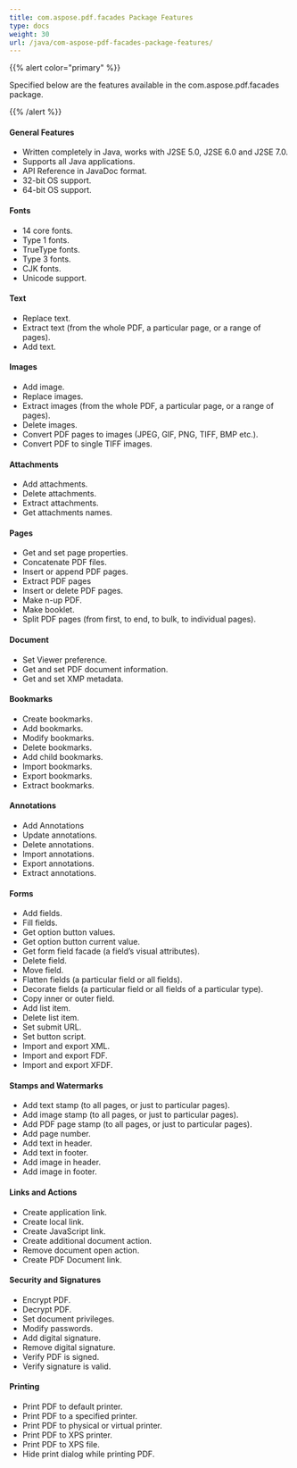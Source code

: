 ```yaml
---
title: com.aspose.pdf.facades Package Features
type: docs
weight: 30
url: /java/com-aspose-pdf-facades-package-features/
---
```


{{% alert color="primary" %}} 

Specified below are the features available in the com.aspose.pdf.facades package.

{{% /alert %}} 
#### **General Features**
- Written completely in Java, works with J2SE 5.0, J2SE 6.0 and J2SE 7.0.
- Supports all Java applications.
- API Reference in JavaDoc format.
- 32-bit OS support.
- 64-bit OS support.
#### **Fonts**
- 14 core fonts.
- Type 1 fonts.
- TrueType fonts.
- Type 3 fonts.
- CJK fonts.
- Unicode support.
#### **Text**
- Replace text.
- Extract text (from the whole PDF, a particular page, or a range of pages).
- Add text.
#### **Images**
- Add image.
- Replace images.
- Extract images (from the whole PDF, a particular page, or a range of pages).
- Delete images.
- Convert PDF pages to images (JPEG, GIF, PNG, TIFF, BMP etc.).
- Convert PDF to single TIFF images.
#### **Attachments**
- Add attachments.
- Delete attachments.
- Extract attachments.
- Get attachments names.
#### **Pages**
- Get and set page properties.
- Concatenate PDF files.
- Insert or append PDF pages.
- Extract PDF pages
- Insert or delete PDF pages.
- Make n-up PDF.
- Make booklet.
- Split PDF pages (from first, to end, to bulk, to individual pages).
#### **Document**
- Set Viewer preference.
- Get and set PDF document information.
- Get and set XMP metadata.
#### **Bookmarks**
- Create bookmarks.
- Add bookmarks.
- Modify bookmarks.
- Delete bookmarks.
- Add child bookmarks.
- Import bookmarks.
- Export bookmarks.
- Extract bookmarks.
#### **Annotations**
- Add Annotations
- Update annotations.
- Delete annotations.
- Import annotations.
- Export annotations.
- Extract annotations.
#### **Forms**
- Add fields.
- Fill fields.
- Get option button values.
- Get option button current value.
- Get form field facade (a field’s visual attributes).
- Delete field.
- Move field.
- Flatten fields (a particular field or all fields).
- Decorate fields (a particular field or all fields of a particular type).
- Copy inner or outer field.
- Add list item.
- Delete list item.
- Set submit URL.
- Set button script.
- Import and export XML.
- Import and export FDF.
- Import and export XFDF.
#### **Stamps and Watermarks**
- Add text stamp (to all pages, or just to particular pages).
- Add image stamp (to all pages, or just to particular pages).
- Add PDF page stamp (to all pages, or just to particular pages).
- Add page number.
- Add text in header.
- Add text in footer.
- Add image in header.
- Add image in footer.
#### **Links and Actions**
- Create application link.
- Create local link.
- Create JavaScript link.
- Create additional document action.
- Remove document open action.
- Create PDF Document link.
#### **Security and Signatures**
- Encrypt PDF.
- Decrypt PDF.
- Set document privileges.
- Modify passwords.
- Add digital signature.
- Remove digital signature.
- Verify PDF is signed.
- Verify signature is valid.
#### **Printing**
- Print PDF to default printer.
- Print PDF to a specified printer.
- Print PDF to physical or virtual printer.
- Print PDF to XPS printer.
- Print PDF to XPS file.
- Hide print dialog while printing PDF.
